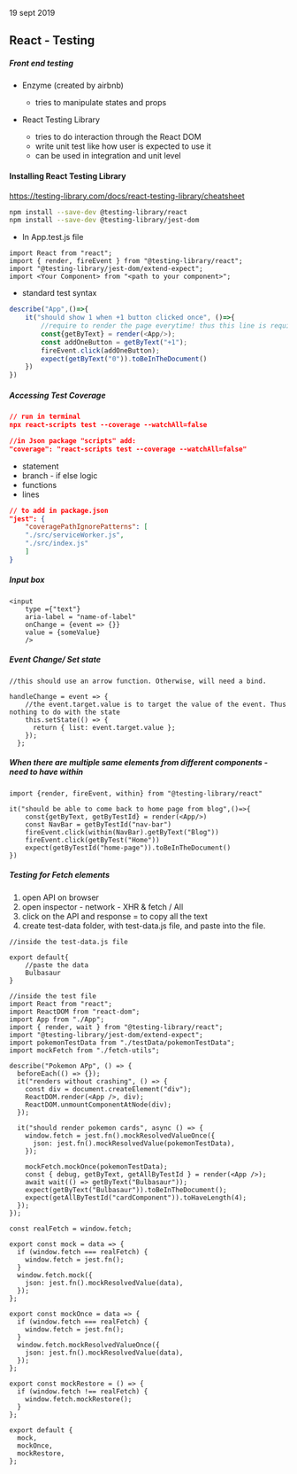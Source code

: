 19 sept 2019

## React - Testing

##### Front end testing

- Enzyme (created by airbnb)

  - tries to manipulate states and props

- React Testing Library

  - tries to do interaction through the React DOM 
  - write unit test like how user is expected to use it 
  - can be used in integration and unit level 

  

#### Installing React Testing Library

https://testing-library.com/docs/react-testing-library/cheatsheet

```bash
npm install --save-dev @testing-library/react
npm install --save-dev @testing-library/jest-dom
```

- In App.test.js file

```react
import React from "react";
import { render, fireEvent } from "@testing-library/react";
import "@testing-library/jest-dom/extend-expect";
import <Your Component> from "<path to your component>";
```

- standard test syntax

```js
describe("App",()=>{
    it("should show 1 when +1 button clicked once", ()=>{
        //require to render the page everytime! thus this line is required
        const{getByText} = render(<App/>);
        const addOneButton = getByText("+1");
        fireEvent.click(addOneButton);
        expect(getByText("0")).toBeInTheDocument()
    })
})
```

##### Accessing Test Coverage

```json
// run in terminal
npx react-scripts test --coverage --watchAll=false

//in Json package "scripts" add:
"coverage": "react-scripts test --coverage --watchAll=false"
```

- statement
- branch - if else logic
- functions
- lines

```json
// to add in package.json
"jest": {
	"coveragePathIgnorePatterns": [
	"./src/serviceWorker.js",
	"./src/index.js"
	]
}
```



##### Input box

```react
<input
    type ={"text"}
    aria-label = "name-of-label"
    onChange = {event => {}}
    value = {someValue}
    />
```



##### Event Change/ Set state

```react
//this should use an arrow function. Otherwise, will need a bind. 

handleChange = event => {
    //the event.target.value is to target the value of the event. Thus nothing to do with the state
    this.setState(() => {
      return { list: event.target.value };
    });
  };
```



##### When there are multiple same elements from different components - need to have within

```react
import {render, fireEvent, within} from "@testing-library/react"

it("should be able to come back to home page from blog",()=>{
    const{getByText, getByTestId} = render(<App/>)
    const NavBar = getByTestId("nav-bar")
    fireEvent.click(within(NavBar).getByText("Blog"))
    fireEvent.click(getByTest("Home"))
    expect(getByTestId("home-page")).toBeInTheDocument()
})
```



##### Testing for Fetch elements

1. open API on browser
2. open inspector - network - XHR & fetch / All
3. click on the API and response = to copy all the text
4. create test-data folder, with test-data.js file, and paste into the file.

```react
//inside the test-data.js file

export default{
    //paste the data 
    Bulbasaur
}
```

```react
//inside the test file
import React from "react";
import ReactDOM from "react-dom";
import App from "./App";
import { render, wait } from "@testing-library/react";
import "@testing-library/jest-dom/extend-expect";
import pokemonTestData from "./testData/pokemonTestData";
import mockFetch from "./fetch-utils";

describe("Pokemon APp", () => {
  beforeEach(() => {});
  it("renders without crashing", () => {
    const div = document.createElement("div");
    ReactDOM.render(<App />, div);
    ReactDOM.unmountComponentAtNode(div);
  });

  it("should render pokemon cards", async () => {
    window.fetch = jest.fn().mockResolvedValueOnce({
      json: jest.fn().mockResolvedValue(pokemonTestData),
    });

    mockFetch.mockOnce(pokemonTestData);
    const { debug, getByText, getAllByTestId } = render(<App />);
    await wait(() => getByText("Bulbasaur"));
    expect(getByText("Bulbasaur")).toBeInTheDocument();
    expect(getAllByTestId("cardComponent")).toHaveLength(4);
  });
});
```



```react
const realFetch = window.fetch;

export const mock = data => {
  if (window.fetch === realFetch) {
    window.fetch = jest.fn();
  }
  window.fetch.mock({
    json: jest.fn().mockResolvedValue(data),
  });
};

export const mockOnce = data => {
  if (window.fetch === realFetch) {
    window.fetch = jest.fn();
  }
  window.fetch.mockResolvedValueOnce({
    json: jest.fn().mockResolvedValue(data),
  });
};

export const mockRestore = () => {
  if (window.fetch !== realFetch) {
    window.fetch.mockRestore();
  }
};

export default {
  mock,
  mockOnce,
  mockRestore,
};
```

